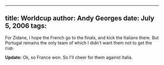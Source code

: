 -----
title:  Worldcup
author: Andy Georges
date: July 5, 2006
tags: 
-----







For Zidane, I hope the French go to the finals, and kick the Italians
there. But Portugal remains the only team of which I didn't want them
not to get the cup.


**Update:** Ok, so France won. So I'll cheer for them against Italia.




